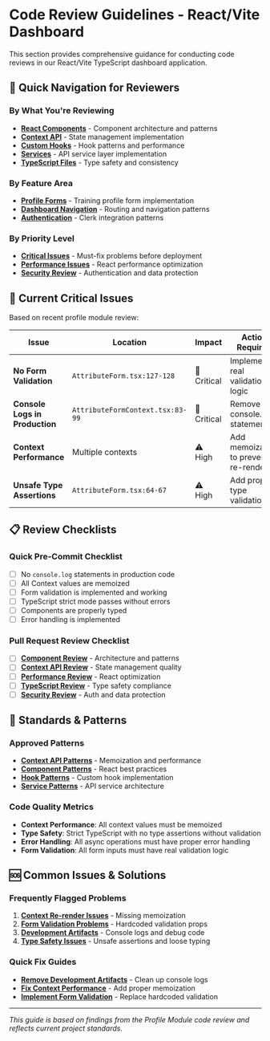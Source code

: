 # Code Review Guidelines - React/Vite Dashboard

This section provides comprehensive guidance for conducting code reviews in our React/Vite TypeScript dashboard application.

## 🎯 Quick Navigation for Reviewers

### By What You're Reviewing
- **[React Components](./by-location/components/index.md)** - Component architecture and patterns
- **[Context API](./by-location/contexts/index.md)** - State management implementation
- **[Custom Hooks](./by-location/hooks/index.md)** - Hook patterns and performance
- **[Services](./by-location/services/index.md)** - API service layer implementation
- **[TypeScript Files](./by-file-type/typescript.md)** - Type safety and consistency

### By Feature Area
- **[Profile Forms](./by-feature/profile-forms/index.md)** - Training profile form implementation
- **[Dashboard Navigation](./by-feature/dashboard-navigation/index.md)** - Routing and navigation patterns
- **[Authentication](./by-feature/authentication/index.md)** - Clerk integration patterns

### By Priority Level
- **[Critical Issues](./critical-issues/index.md)** - Must-fix problems before deployment
- **[Performance Issues](./performance/index.md)** - React performance optimization
- **[Security Review](./security/index.md)** - Authentication and data protection

## 🚨 Current Critical Issues

Based on recent profile module review:

| Issue | Location | Impact | Action Required |
|-------|----------|--------|----------------|
| **No Form Validation** | `AttributeForm.tsx:127-128` | 🚨 Critical | Implement real validation logic |
| **Console Logs in Production** | `AttributeFormContext.tsx:83-99` | 🚨 Critical | Remove all console.log statements |
| **Context Performance** | Multiple contexts | ⚠️ High | Add memoization to prevent re-renders |
| **Unsafe Type Assertions** | `AttributeForm.tsx:64-67` | ⚠️ High | Add proper type validation |

## 📋 Review Checklists

### Quick Pre-Commit Checklist
- [ ] No `console.log` statements in production code
- [ ] All Context values are memoized
- [ ] Form validation is implemented and working
- [ ] TypeScript strict mode passes without errors
- [ ] Components are properly typed
- [ ] Error handling is implemented

### Pull Request Review Checklist
- [ ] **[Component Review](./checklists/component-review.md)** - Architecture and patterns
- [ ] **[Context API Review](./checklists/context-review.md)** - State management quality
- [ ] **[Performance Review](./checklists/performance-review.md)** - React optimization
- [ ] **[TypeScript Review](./checklists/typescript-review.md)** - Type safety compliance
- [ ] **[Security Review](./checklists/security-review.md)** - Auth and data protection

## 🔧 Standards & Patterns

### Approved Patterns
- **[Context API Patterns](./standards/context-patterns.md)** - Memoization and performance
- **[Component Patterns](./standards/component-patterns.md)** - React best practices
- **[Hook Patterns](./standards/hook-patterns.md)** - Custom hook implementation
- **[Service Patterns](./standards/service-patterns.md)** - API service architecture

### Code Quality Metrics
- **Context Performance**: All context values must be memoized
- **Type Safety**: Strict TypeScript with no type assertions without validation
- **Error Handling**: All async operations must have proper error handling
- **Form Validation**: All form inputs must have real validation logic

## 🆘 Common Issues & Solutions

### Frequently Flagged Problems
1. **[Context Re-render Issues](./common-issues/context-performance.md)** - Missing memoization
2. **[Form Validation Problems](./common-issues/form-validation.md)** - Hardcoded validation props
3. **[Development Artifacts](./common-issues/development-artifacts.md)** - Console logs and debug code
4. **[Type Safety Issues](./common-issues/type-safety.md)** - Unsafe assertions and loose typing

### Quick Fix Guides
- **[Remove Development Artifacts](./quick-fixes/development-artifacts.md)** - Clean up console logs
- **[Fix Context Performance](./quick-fixes/context-memoization.md)** - Add proper memoization
- **[Implement Form Validation](./quick-fixes/form-validation.md)** - Replace hardcoded validation

---

*This guide is based on findings from the Profile Module code review and reflects current project standards.* 